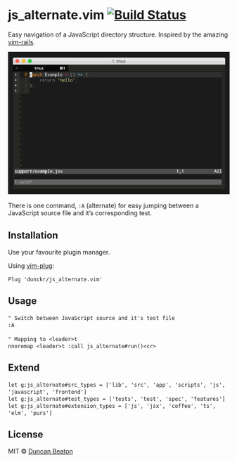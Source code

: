# js_alternate.vim [![Build Status](https://travis-ci.org/dunckr/js_alternate.vim.svg?branch=master)](https://travis-ci.org/dunckr/js_alternate.vim)

Easy navigation of a JavaScript directory structure. Inspired by the amazing [vim-rails](https://github.com/tpope/vim-rails).

![](https://raw.githubusercontent.com/dunckr/imgs/master/js_alternate.gif)

There is one command, `:A` (alternate) for easy jumping between a JavaScript source file and it’s corresponding test.

## Installation

Use your favourite plugin manager.

Using [vim-plug](https://github.com/junegunn/vim-plug):

```vim
Plug 'dunckr/js_alternate.vim'
```

## Usage

```vim
" Switch between JavaScript source and it's test file
:A

" Mapping to <leader>t
nnoremap <leader>t :call js_alternate#run()<cr>
```

## Extend

```vim
let g:js_alternate#src_types = ['lib', 'src', 'app', 'scripts', 'js', 'javascript', 'frontend']
let g:js_alternate#test_types = ['tests', 'test', 'spec', 'features']
let g:js_alternate#extension_types = ['js', 'jsx', 'coffee', 'ts', 'elm', 'purs']
```

## License

MIT © [Duncan Beaton](http://dunckr.com)
